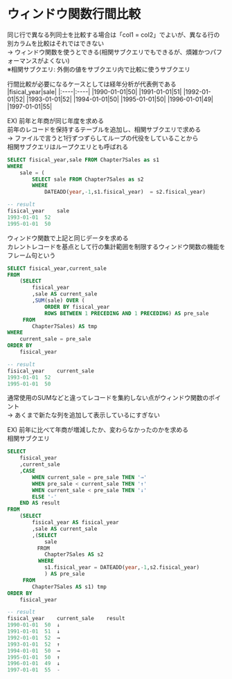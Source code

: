# ウィンドウ関数行間比較
同じ行で異なる列同士を比較する場合は「col1 = col2」でよいが、異なる行の別カラムを比較はそれではできない  
-> ウィンドウ関数を使うとできる(相関サブクエリでもできるが、煩雑かつパフォーマンスがよくない)  
※相関サブクエリ: 外側の値をサブクエリ内で比較に使うサブクエリ  

行間比較が必要になるケースとしては経年分析が代表例である  
|fisical_year|sale|
|:----|:----|
|1990-01-01|50|
|1991-01-01|51|
|1992-01-01|52|
|1993-01-01|52|
|1994-01-01|50|
|1995-01-01|50|
|1996-01-01|49|
|1997-01-01|55|

EX) 前年と年商が同じ年度を求める  
前年のレコードを保持するテーブルを追加し、相関サブクエリで求める  
-> ファイルで言うと1行ずつずらしてループの代役をしていることから  
相関サブクエリはループクエリとも呼ばれる
``` sql
SELECT fisical_year,sale FROM Chapter7Sales as s1
WHERE
	sale = (
		SELECT sale FROM Chapter7Sales as s2
		WHERE
			DATEADD(year,-1,s1.fisical_year)  = s2.fisical_year)

-- result
fisical_year	sale
1993-01-01	52
1995-01-01	50
```
ウィンドウ関数で上記と同じデータを求める  
カレントレコードを基点として行の集計範囲を制限するウィンドウ関数の機能をフレーム句という
``` sql
SELECT fisical_year,current_sale 
FROM
	(SELECT
		fisical_year
		,sale AS current_sale
		,SUM(sale) OVER (
			ORDER BY fisical_year
			ROWS BETWEEN 1 PRECEDING AND 1 PRECEDING) AS pre_sale
	 FROM
		Chapter7Sales) AS tmp
WHERE
	current_sale = pre_sale
ORDER BY
	fisical_year

-- result
fisical_year	current_sale
1993-01-01	52
1995-01-01	50
```
通常使用のSUMなどと違ってレコードを集約しない点がウィンドウ関数のポイント  
-> あくまで新たな列を追加して表示しているにすぎない

EX) 前年に比べて年商が増減したか、変わらなかったのかを求める  
相関サブクエリ
``` sql
SELECT
	fisical_year
	,current_sale
	,CASE
		WHEN current_sale = pre_sale THEN '→'
		WHEN pre_sale < current_sale THEN '↑'
		WHEN current_sale < pre_sale THEN '↓'
		ELSE '-'
	END AS result
FROM
	(SELECT
		fisical_year AS fisical_year
		,sale AS current_sale
		,(SELECT
			sale
		　FROM
			Chapter7Sales AS s2
		  WHERE
			s1.fisical_year = DATEADD(year,-1,s2.fisical_year)
			) AS pre_sale
	 FROM
		Chapter7Sales AS s1) tmp
ORDER BY
	fisical_year

-- result
fisical_year	current_sale	result
1990-01-01	50	↓
1991-01-01	51	↓
1992-01-01	52	→
1993-01-01	52	↑
1994-01-01	50	→
1995-01-01	50	↑
1996-01-01	49	↓
1997-01-01	55	-
```
